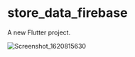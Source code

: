 # store_data_firebase

A new Flutter project.

![Screenshot_1620815630](https://user-images.githubusercontent.com/70810569/117961424-ba00f780-b33b-11eb-9018-bdddec1cdbe6.png)
